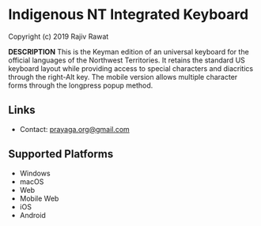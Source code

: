 Indigenous NT Integrated Keyboard
=====================

Copyright (c) 2019 Rajiv Rawat

__DESCRIPTION__
This is the Keyman edition of an universal keyboard for the official languages of the Northwest Territories. It retains the standard US keyboard layout while providing access to special characters and diacritics through the right-Alt key. The mobile version allows multiple character forms through the longpress popup method.

Links
-----

 * Contact:  prayaga.org@gmail.com
 
Supported Platforms
-------------------
 * Windows
 * macOS
 * Web
 * Mobile Web
 * iOS
 * Android
